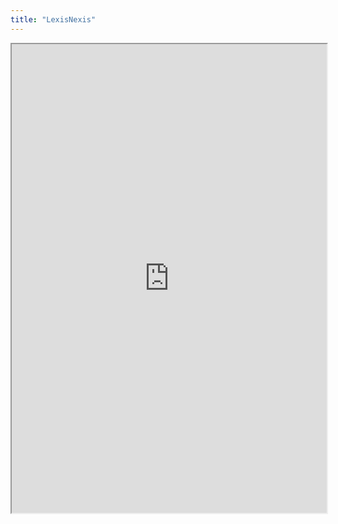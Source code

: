 ```yaml
---
title: "LexisNexis"
---
```




<iframe height="750" width="100%" src="https://ewelton.github.io/ktest/wiki.html#LexisNexis"></iframe>
